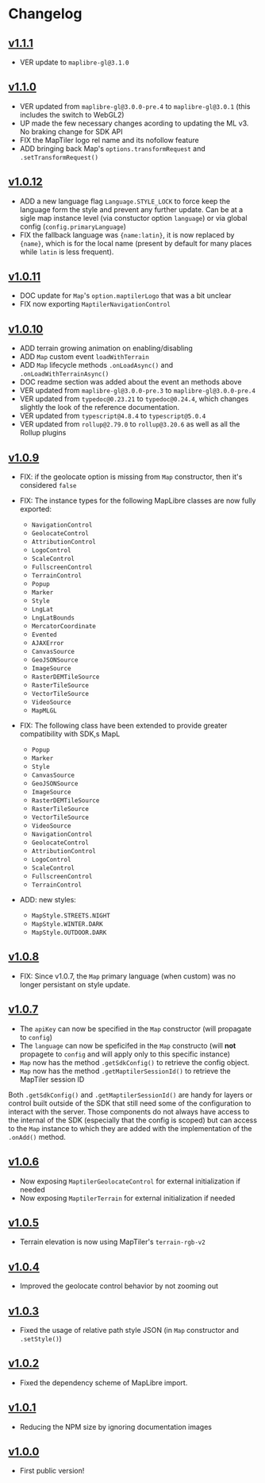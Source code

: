 # Changelog

## [v1.1.1](https://github.com/maptiler/maptiler-sdk-js/releases/tag/v1.1.1)
- VER update to `maplibre-gl@3.1.0`

## [v1.1.0](https://github.com/maptiler/maptiler-sdk-js/releases/tag/v1.1.0)
- VER updated from `maplibre-gl@3.0.0-pre.4` to `maplibre-gl@3.0.1` (this includes the switch to WebGL2)
- UP made the few necessary changes acording to updating the ML v3. No braking change for SDK API
- FIX the MapTiler logo rel name and its nofollow feature
- ADD bringing back Map's `options.transformRequest` and `.setTransformRequest()`


## [v1.0.12](https://github.com/maptiler/maptiler-sdk-js/releases/tag/v1.0.12)
- ADD a new language flag `Language.STYLE_LOCK` to force keep the language form the style and prevent any further update. Can be at a sigle map instance level (via constuctor option `language`) or via global config (`config.primaryLanguage`)
- FIX the fallback language was `{name:latin}`, it is now replaced by `{name}`, which is for the local name (present by default for many places while `latin` is less frequent).

## [v1.0.11](https://github.com/maptiler/maptiler-sdk-js/releases/tag/v1.0.11)
- DOC update for `Map`'s `option.maptilerLogo` that was a bit unclear
- FIX now exporting `MaptilerNavigationControl`

## [v1.0.10](https://github.com/maptiler/maptiler-sdk-js/releases/tag/v1.0.10)
- ADD terrain growing animation on enabling/disabling
- ADD `Map` custom event `loadWithTerrain`
- ADD `Map` lifecycle methods `.onLoadAsync()` and `.onLoadWithTerrainAsync()`
- DOC readme section was added about the event an methods above
- VER updated from `maplibre-gl@3.0.0-pre.3` to `maplibre-gl@3.0.0-pre.4`
- VER updated from `typedoc@0.23.21` to `typedoc@0.24.4`, which changes slightly the look of the reference documentation.
- VER updated from `typescript@4.8.4` to `typescript@5.0.4`
- VER updated from `rollup@2.79.0` to `rollup@3.20.6` as well as all the Rollup plugins

## [v1.0.9](https://github.com/maptiler/maptiler-sdk-js/releases/tag/v1.0.9)
- FIX: if the geolocate option is missing from `Map` constructor, then it's considered `false`

- FIX: The instance types for the following MapLibre classes are now fully exported:
  - `NavigationControl`
  - `GeolocateControl`
  - `AttributionControl`
  - `LogoControl`
  - `ScaleControl`
  - `FullscreenControl`
  - `TerrainControl`
  - `Popup`
  - `Marker`
  - `Style`
  - `LngLat`
  - `LngLatBounds`
  - `MercatorCoordinate`
  - `Evented`
  - `AJAXError`
  - `CanvasSource`
  - `GeoJSONSource`
  - `ImageSource`
  - `RasterDEMTileSource`
  - `RasterTileSource`
  - `VectorTileSource`
  - `VideoSource`
  - `MapMLGL`

- FIX: The following class have been extended to provide greater compatibility with SDK,s MapL
  - `Popup`
  - `Marker`
  - `Style`
  - `CanvasSource`
  - `GeoJSONSource`
  - `ImageSource`
  - `RasterDEMTileSource`
  - `RasterTileSource`
  - `VectorTileSource`
  - `VideoSource`
  - `NavigationControl`
  - `GeolocateControl`
  - `AttributionControl`
  - `LogoControl`
  - `ScaleControl`
  - `FullscreenControl`
  - `TerrainControl`

- ADD: new styles:
  - `MapStyle.STREETS.NIGHT`
  - `MapStyle.WINTER.DARK`
  - `MapStyle.OUTDOOR.DARK`

## [v1.0.8](https://github.com/maptiler/maptiler-sdk-js/releases/tag/v1.0.8)
- FIX: Since v1.0.7, the `Map` primary language (when custom) was no longer persistant on style update.

## [v1.0.7](https://github.com/maptiler/maptiler-sdk-js/releases/tag/v1.0.7)
- The `apiKey` can now be specified in the `Map` constructor (will propagate to `config`)
- The `language` can now be speficifed in the `Map` constructo (will **not** propagete to `config` and will apply only to this specific instance)
- `Map` now has the method `.getSdkConfig()` to retrieve the config object. 
- `Map` now has the method `.getMaptilerSessionId()` to retrieve the MapTiler session ID

Both `.getSdkConfig()` and `.getMaptilerSessionId()` are handy for layers or control built outside of the SDK that still need some of the configuration to interact with the server. Those components do not always have access to the internal of the SDK (especially that the config is scoped) but can access to the `Map` instance to which they are added with the implementation of the `.onAdd()` method.

## [v1.0.6](https://github.com/maptiler/maptiler-sdk-js/releases/tag/v1.0.6)
- Now exposing `MaptilerGeolocateControl` for external initialization if needed
- Now exposing `MaptilerTerrain` for external initialization if needed

## [v1.0.5](https://github.com/maptiler/maptiler-sdk-js/releases/tag/v1.0.5)
- Terrain elevation is now using MapTiler's `terrain-rgb-v2`

## [v1.0.4](https://github.com/maptiler/maptiler-sdk-js/releases/tag/v1.0.4)
- Improved the geolocate control behavior by not zooming out

## [v1.0.3](https://github.com/maptiler/maptiler-sdk-js/releases/tag/v1.0.3)
- Fixed the usage of relative path style JSON (in `Map` constructor and `.setStyle()`)

## [v1.0.2](https://github.com/maptiler/maptiler-sdk-js/releases/tag/v1.0.2)
- Fixed the dependency scheme of MapLibre import.

## [v1.0.1](https://github.com/maptiler/maptiler-sdk-js/releases/tag/v1.0.1)
- Reducing the NPM size by ignoring documentation images

## [v1.0.0](https://github.com/maptiler/maptiler-sdk-js/releases/tag/v1.0.0)
- First public version!